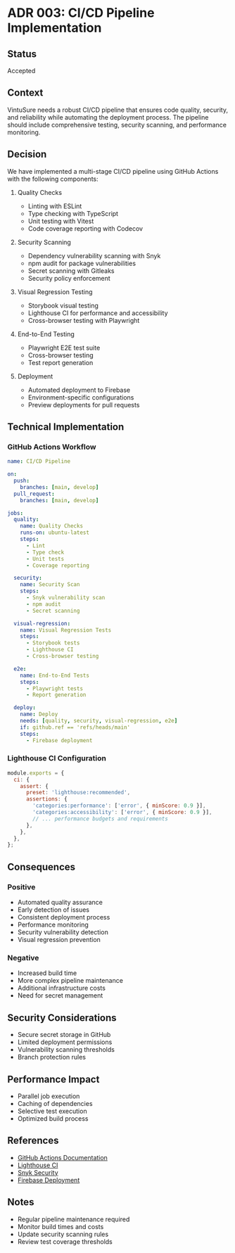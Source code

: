 # ADR 003: CI/CD Pipeline Implementation

## Status
Accepted

## Context
VintuSure needs a robust CI/CD pipeline that ensures code quality, security, and reliability while automating the deployment process. The pipeline should include comprehensive testing, security scanning, and performance monitoring.

## Decision
We have implemented a multi-stage CI/CD pipeline using GitHub Actions with the following components:

1. Quality Checks
   - Linting with ESLint
   - Type checking with TypeScript
   - Unit testing with Vitest
   - Code coverage reporting with Codecov

2. Security Scanning
   - Dependency vulnerability scanning with Snyk
   - npm audit for package vulnerabilities
   - Secret scanning with Gitleaks
   - Security policy enforcement

3. Visual Regression Testing
   - Storybook visual testing
   - Lighthouse CI for performance and accessibility
   - Cross-browser testing with Playwright

4. End-to-End Testing
   - Playwright E2E test suite
   - Cross-browser testing
   - Test report generation

5. Deployment
   - Automated deployment to Firebase
   - Environment-specific configurations
   - Preview deployments for pull requests

## Technical Implementation

### GitHub Actions Workflow
```yaml
name: CI/CD Pipeline

on:
  push:
    branches: [main, develop]
  pull_request:
    branches: [main, develop]

jobs:
  quality:
    name: Quality Checks
    runs-on: ubuntu-latest
    steps:
      - Lint
      - Type check
      - Unit tests
      - Coverage reporting

  security:
    name: Security Scan
    steps:
      - Snyk vulnerability scan
      - npm audit
      - Secret scanning

  visual-regression:
    name: Visual Regression Tests
    steps:
      - Storybook tests
      - Lighthouse CI
      - Cross-browser testing

  e2e:
    name: End-to-End Tests
    steps:
      - Playwright tests
      - Report generation

  deploy:
    name: Deploy
    needs: [quality, security, visual-regression, e2e]
    if: github.ref == 'refs/heads/main'
    steps:
      - Firebase deployment
```

### Lighthouse CI Configuration
```javascript
module.exports = {
  ci: {
    assert: {
      preset: 'lighthouse:recommended',
      assertions: {
        'categories:performance': ['error', { minScore: 0.9 }],
        'categories:accessibility': ['error', { minScore: 0.9 }],
        // ... performance budgets and requirements
      },
    },
  },
};
```

## Consequences

### Positive
- Automated quality assurance
- Early detection of issues
- Consistent deployment process
- Performance monitoring
- Security vulnerability detection
- Visual regression prevention

### Negative
- Increased build time
- More complex pipeline maintenance
- Additional infrastructure costs
- Need for secret management

## Security Considerations
- Secure secret storage in GitHub
- Limited deployment permissions
- Vulnerability scanning thresholds
- Branch protection rules

## Performance Impact
- Parallel job execution
- Caching of dependencies
- Selective test execution
- Optimized build process

## References
- [GitHub Actions Documentation](https://docs.github.com/en/actions)
- [Lighthouse CI](https://github.com/GoogleChrome/lighthouse-ci)
- [Snyk Security](https://snyk.io/docs)
- [Firebase Deployment](https://firebase.google.com/docs/hosting/github-integration)

## Notes
- Regular pipeline maintenance required
- Monitor build times and costs
- Update security scanning rules
- Review test coverage thresholds 